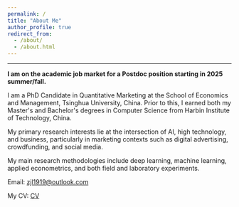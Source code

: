 ```yaml
---
permalink: /
title: "About Me"
author_profile: true
redirect_from: 
  - /about/
  - /about.html
---
```

---
**I am on the academic job market for a Postdoc position starting in 2025 summer/fall.**

I am a PhD Candidate in Quantitative Marketing at the School of Economics and Management, Tsinghua University, China. Prior to this, I earned both my Master's and Bachelor's degrees in Computer Science from Harbin Institute of Technology, China.

My primary research interests lie at the intersection of AI, high technology, and business, particularly in marketing contexts such as digital advertising, crowdfunding, and social media.

My main research methodologies include deep learning, machine learning, applied econometrics, and both field and laboratory experiments. 

Email: [zjl1919@outlook.com](mailto:zjl1919@outlook.com)

My CV: [CV](https://docs.google.com/gview?url=https://github.com/zhangjlthu/jinglong.github.io/raw/master/assets/CV_JinglongZhang_202409.pdf&embedded=true)

